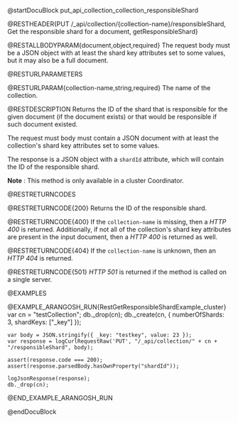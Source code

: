 
@startDocuBlock put_api_collection_collection_responsibleShard

@RESTHEADER{PUT /_api/collection/{collection-name}/responsibleShard, Get the responsible shard for a document, getResponsibleShard}

@RESTALLBODYPARAM{document,object,required}
The request body must be a JSON object with at least the shard key
attributes set to some values, but it may also be a full document.

@RESTURLPARAMETERS

@RESTURLPARAM{collection-name,string,required}
The name of the collection.

@RESTDESCRIPTION
Returns the ID of the shard that is responsible for the given document
(if the document exists) or that would be responsible if such document
existed.

The request must body must contain a JSON document with at least the
collection's shard key attributes set to some values.

The response is a JSON object with a `shardId` attribute, which will
contain the ID of the responsible shard.

**Note** : This method is only available in a cluster Coordinator.

@RESTRETURNCODES

@RESTRETURNCODE{200}
Returns the ID of the responsible shard.

@RESTRETURNCODE{400}
If the `collection-name` is missing, then a *HTTP 400* is
returned.
Additionally, if not all of the collection's shard key
attributes are present in the input document, then a
*HTTP 400* is returned as well.

@RESTRETURNCODE{404}
If the `collection-name` is unknown, then an *HTTP 404*
is returned.

@RESTRETURNCODE{501}
*HTTP 501* is returned if the method is called on a single server.

@EXAMPLES

@EXAMPLE_ARANGOSH_RUN{RestGetResponsibleShardExample_cluster}
    var cn = "testCollection";
    db._drop(cn);
    db._create(cn, { numberOfShards: 3, shardKeys: ["_key"] });

    var body = JSON.stringify({ _key: "testkey", value: 23 });
    var response = logCurlRequestRaw('PUT', "/_api/collection/" + cn + "/responsibleShard", body);

    assert(response.code === 200);
    assert(response.parsedBody.hasOwnProperty("shardId"));

    logJsonResponse(response);
    db._drop(cn);
@END_EXAMPLE_ARANGOSH_RUN

@endDocuBlock

